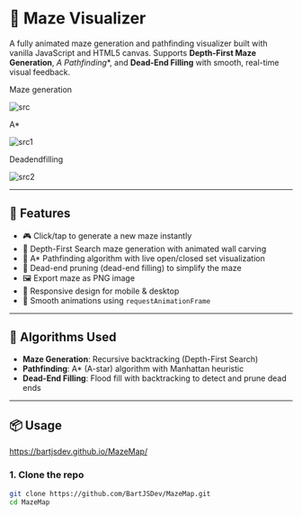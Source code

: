 # 🧩 Maze Visualizer

A fully animated maze generation and pathfinding visualizer built with vanilla JavaScript and HTML5 canvas. Supports **Depth-First Maze Generation**, **A* Pathfinding**, and **Dead-End Filling** with smooth, real-time visual feedback.

Maze generation

![src](https://github.com/user-attachments/assets/0c5be1fc-f02f-4056-af36-5faa3cae817b)

A*

![src1](https://github.com/user-attachments/assets/3a82a0e4-7f71-4f8f-a5cd-f541c18d9001)

Deadendfilling

![src2](https://github.com/user-attachments/assets/e4e8b2d6-d335-4492-a41f-757b9ad6e1b3)


---

## 🚀 Features

- 🎮 Click/tap to generate a new maze instantly
- 🧱 Depth-First Search maze generation with animated wall carving
- 🧭 A* Pathfinding algorithm with live open/closed set visualization
- 🧬 Dead-end pruning (dead-end filling) to simplify the maze
- 🖼️ Export maze as PNG image
- 📱 Responsive design for mobile & desktop
- 🔁 Smooth animations using `requestAnimationFrame`

---

## 🧠 Algorithms Used

- **Maze Generation**: Recursive backtracking (Depth-First Search)
- **Pathfinding**: A* (A-star) algorithm with Manhattan heuristic
- **Dead-End Filling**: Flood fill with backtracking to detect and prune dead ends

---

## 📦 Usage

https://bartjsdev.github.io/MazeMap/


### 1. Clone the repo
```bash
git clone https://github.com/BartJSDev/MazeMap.git
cd MazeMap
